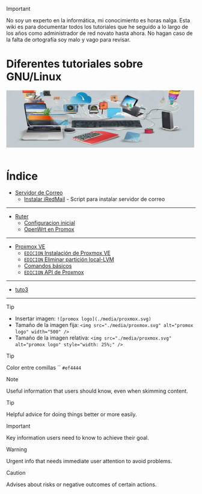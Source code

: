> [!IMPORTANT]
> No soy un experto en la informática, mi conocimiento es horas nalga. Esta wiki es para documentar todos los tutoriales que he seguido a lo largo de los años como administrador de red novato hasta ahora. No hagan caso de la falta de ortografía soy malo y vago para revisar.


# Diferentes tutoriales sobre GNU/Linux

<img src="./media/tuto.jpg" alt="tutorial" width="500" /><br><br>


# Índice

* [Servidor de Correo](./page/servidor_de_correo.md)
  - [Instalar iRedMail](./page/servidor_de_correo/instalar_iredmail.md) - Script para instalar servidor de correo
<hr>

* [Ruter](./page/ruter.md)
    - [Configuracion inicial](./page/ruter/configuracion_inicial.md)
    - [OpenWrt en Promox](./page/ruter/openwrt_en_promox.md)
<hr>

* [Proxmox VE](./page/proxmox.md)
  - [`EDICION` Instalación de Proxmox VE](./page/proxmox_ve/instalacion_promox_ve.md)
  - [`EDICION` Eliminar partición local-LVM](./page/proxmox_ve/eliminar_particion_local-lvm.md)
  - [Comandos básicos](./page/proxmox_ve/comandos_basicos.md)
  - [`EDICION`  API de Proxmox](./page/proxmox_ve/api_de_proxmox.md)
<hr>

* [tuto3](./page/)
<hr>



> [!TIP]
> * Insertar imagen: `![promox logo](./media/proxmox.svg)`
>* Tamaño de la imagen fija: `<img src="./media/proxmox.svg" alt="promox logo" width="500" />`
>* Tamaño de la imagen relativa: `<img src="./media/proxmox.svg" alt="promox logo" style="width: 25%;" />`

> [!TIP]
> Color entre comillas \`\` `#ef4444`


> [!NOTE]
> Useful information that users should know, even when skimming content.

> [!TIP]
> Helpful advice for doing things better or more easily.

> [!IMPORTANT]
> Key information users need to know to achieve their goal.

> [!WARNING]
> Urgent info that needs immediate user attention to avoid problems.

> [!CAUTION]
> Advises about risks or negative outcomes of certain actions.


